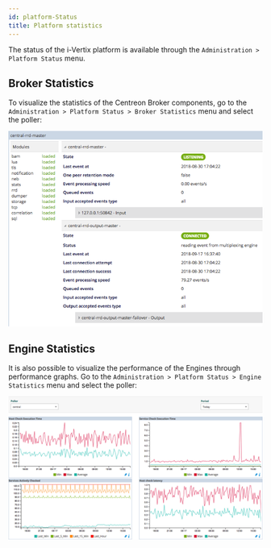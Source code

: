 ```yaml
---
id: platform-Status
title: Platform statistics
---
```


The status of the i-Vertix platform is available through the `Administration >
Platform Status` menu.

## Broker Statistics

To visualize the statistics of the Centreon Broker components, go to the
`Administration > Platform Status > Broker Statistics` menu and select the
poller:

![image](../../assets/administration/platform-status/statistics-broker.png)

## Engine Statistics

It is also possible to visualize the performance of the Engines through
performance graphs. Go to the `Administration > Platform Status > Engine
Statistics` menu and select the poller:

![image](../../assets/administration/platform-status/statistics-engine.png)